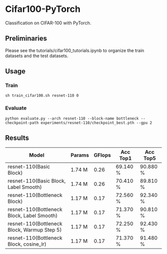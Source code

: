 # Cifar100-PyTorch
Classification on CIFAR-100 with PyTorch.

## Preliminaries
Please see the tutorials/cifar100_tutorials.ipynb to organize the train datasets and the test datasets.

## Usage
### Train 
```shell
sh train_cifar100.sh resnet-110 0
```

### Evaluate
```shell
python evaluate.py --arch resnet-110 --block-name bottleneck --checkpoint-path experiments/resnet-110/checkpoint_best.pth --gpu 2
```

## Results
|                   Model                        |      Params    |     GFlops     |    Acc Top1   |    Acc Top5    |
| ---------------------------------------------- | -------------- | -------------- | ------------- | -------------- |
|   resnet-110(Basic Block)                      |      1.74 M    |      0.26      |    69.140 %   |    90.880 %    |
|   resnet-110(Basic Block, Label Smooth)        |      1.74 M    |      0.26      |    70.410 %   |    89.810 %    |
|   resnet-110(Bottleneck Block)                 |      1.17 M    |      0.17      |    72.560 %   |    92.340 %    |
|   resnet-110(Bottleneck Block, Label Smooth)   |      1.17 M    |      0.17      |    71.370 %   |    90.810 %    |
|   resnet-110(Bottleneck Block, Warmup Step 5)  |      1.17 M    |      0.17      |    72.250 %   |    92.430 %    |
|   resnet-110(Bottleneck Block, cosine_lr)      |      1.17 M    |      0.17      |    71.370 %   |    91.480 %    |

